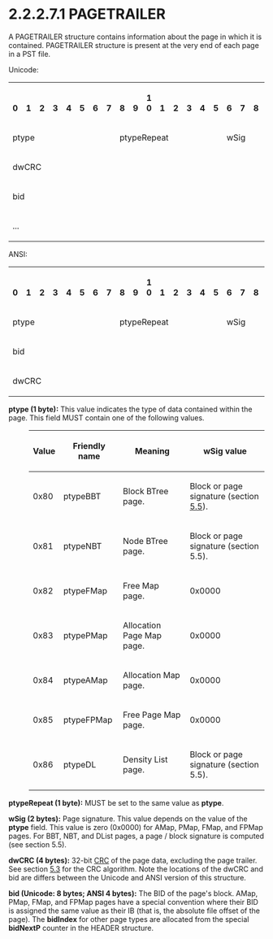 <html dir="LTR" xmlns:mshelp="http://msdn.microsoft.com/mshelp" xmlns:ddue="http://ddue.schemas.microsoft.com/authoring/2003/5" xmlns:xlink="http://www.w3.org/1999/xlink" xmlns:tool="http://www.microsoft.com/tooltip">
    <head>
        <meta http-equiv="Content-Type" content="text/html; CHARSET=utf-8"></meta>
        <meta name="save" content="history"></meta>
        <title>2.2.2.7.1 PAGETRAILER</title>
        <xml>
            <mshelp:toctitle title="2.2.2.7.1 PAGETRAILER"></mshelp:toctitle>
            <mshelp:rltitle title="[MS-PST]: PAGETRAILER"></mshelp:rltitle>
            <mshelp:keyword index="A" term="f4ccb38a-930a-4db4-98df-a69c195926ba"></mshelp:keyword>
            <mshelp:attr name="DCSext.ContentType" value="open specification"></mshelp:attr>
            <mshelp:attr name="AssetID" value="f4ccb38a-930a-4db4-98df-a69c195926ba"></mshelp:attr>
            <mshelp:attr name="TopicType" value="kbRef"></mshelp:attr>
            <mshelp:attr name="DCSext.Title" value="[MS-PST]: PAGETRAILER" />
        </xml>
    </head>
    <body>
        <div id="header">
            <h1 class="heading">2.2.2.7.1 PAGETRAILER</h1>
        </div>
        <div id="mainSection">
            <div id="mainBody">
                <div id="allHistory" class="saveHistory"></div>
                <div id="sectionSection0" class="section" name="collapseableSection">
                    

<p>A PAGETRAILER structure contains information about the page
in which it is contained. PAGETRAILER structure is present at the very end of each page in a PST file.</p>

<p>Unicode:</p>

<table>
 <tr>
  <th><p><br>0</p></th>
  <th><p><br>1</p></th>
  <th><p><br>2</p></th>
  <th><p><br>3</p></th>
  <th><p><br>4</p></th>
  <th><p><br>5</p></th>
  <th><p><br>6</p></th>
  <th><p><br>7</p></th>
  <th><p><br>8</p></th>
  <th><p><br>9</p></th>
  <th><p>1<br>0</p></th>
  <th><p><br>1</p></th>
  <th><p><br>2</p></th>
  <th><p><br>3</p></th>
  <th><p><br>4</p></th>
  <th><p><br>5</p></th>
  <th><p><br>6</p></th>
  <th><p><br>7</p></th>
  <th><p><br>8</p></th>
  <th><p><br>9</p></th>
  <th><p>2<br>0</p></th>
  <th><p><br>1</p></th>
  <th><p><br>2</p></th>
  <th><p><br>3</p></th>
  <th><p><br>4</p></th>
  <th><p><br>5</p></th>
  <th><p><br>6</p></th>
  <th><p><br>7</p></th>
  <th><p><br>8</p></th>
  <th><p><br>9</p></th>
  <th><p>3<br>0</p></th>
  <th><p><br>1</p></th>
 </tr>
 <tr>
  <td colspan="8">
  <p>ptype</p>
  </td>
  <td colspan="8">
  <p>ptypeRepeat</p>
  </td>
  <td colspan="16">
  <p>wSig</p>
  </td>
 </tr>
 <tr>
  <td colspan="32">
  <p>dwCRC</p>
  </td>
 </tr>
 <tr>
  <td colspan="32">
  <p>bid</p>
  </td>
 </tr>
 <tr>
  <td colspan="32">
  <p>...</p>
  </td>
 </tr>
</table>

<p>ANSI:</p>

<table>
 <tr>
  <th><p><br>0</p></th>
  <th><p><br>1</p></th>
  <th><p><br>2</p></th>
  <th><p><br>3</p></th>
  <th><p><br>4</p></th>
  <th><p><br>5</p></th>
  <th><p><br>6</p></th>
  <th><p><br>7</p></th>
  <th><p><br>8</p></th>
  <th><p><br>9</p></th>
  <th><p>1<br>0</p></th>
  <th><p><br>1</p></th>
  <th><p><br>2</p></th>
  <th><p><br>3</p></th>
  <th><p><br>4</p></th>
  <th><p><br>5</p></th>
  <th><p><br>6</p></th>
  <th><p><br>7</p></th>
  <th><p><br>8</p></th>
  <th><p><br>9</p></th>
  <th><p>2<br>0</p></th>
  <th><p><br>1</p></th>
  <th><p><br>2</p></th>
  <th><p><br>3</p></th>
  <th><p><br>4</p></th>
  <th><p><br>5</p></th>
  <th><p><br>6</p></th>
  <th><p><br>7</p></th>
  <th><p><br>8</p></th>
  <th><p><br>9</p></th>
  <th><p>3<br>0</p></th>
  <th><p><br>1</p></th>
 </tr>
 <tr>
  <td colspan="8">
  <p>ptype</p>
  </td>
  <td colspan="8">
  <p>ptypeRepeat</p>
  </td>
  <td colspan="16">
  <p>wSig</p>
  </td>
 </tr>
 <tr>
  <td colspan="32">
  <p>bid</p>
  </td>
 </tr>
 <tr>
  <td colspan="32">
  <p>dwCRC</p>
  </td>
 </tr>
</table>

<p><b>ptype (1 byte):</b> This value indicates the type
of data contained within the page. This field MUST contain one of the following
values.</p>

<dl>
<dd>
<table>
 <thead>
  <tr>
   <th>
   <p>Value</p>
   </th>
   <th>
   <p>Friendly
   name</p>
   </th>
   <th>
   <p>Meaning</p>
   </th>
   <th>
   <p>wSig
   value</p>
   </th>
  </tr>
 </thead>
 <tr>
  <td>
  <p>0x80</p>
  </td>
  <td>
  <p>ptypeBBT</p>
  </td>
  <td>
  <p>Block
  BTree page.</p>
  </td>
  <td>
  <p>Block
  or page signature (section <a href="e700a913-9db5-46a4-ac76-37cabea823e1.html">5.5</a>).</p>
  </td>
 </tr>
 <tr>
  <td>
  <p>0x81</p>
  </td>
  <td>
  <p>ptypeNBT</p>
  </td>
  <td>
  <p>Node
  BTree page.</p>
  </td>
  <td>
  <p>Block
  or page signature (section 5.5).</p>
  </td>
 </tr>
 <tr>
  <td>
  <p>0x82</p>
  </td>
  <td>
  <p>ptypeFMap</p>
  </td>
  <td>
  <p>Free
  Map page.</p>
  </td>
  <td>
  <p>0x0000</p>
  </td>
 </tr>
 <tr>
  <td>
  <p>0x83</p>
  </td>
  <td>
  <p>ptypePMap</p>
  </td>
  <td>
  <p>Allocation
  Page Map page.</p>
  </td>
  <td>
  <p>0x0000</p>
  </td>
 </tr>
 <tr>
  <td>
  <p>0x84</p>
  </td>
  <td>
  <p>ptypeAMap</p>
  </td>
  <td>
  <p>Allocation
  Map page.</p>
  </td>
  <td>
  <p>0x0000</p>
  </td>
 </tr>
 <tr>
  <td>
  <p>0x85</p>
  </td>
  <td>
  <p>ptypeFPMap</p>
  </td>
  <td>
  <p>Free
  Page Map page.</p>
  </td>
  <td>
  <p>0x0000</p>
  </td>
 </tr>
 <tr>
  <td>
  <p>0x86</p>
  </td>
  <td>
  <p>ptypeDL</p>
  </td>
  <td>
  <p>Density
  List page.</p>
  </td>
  <td>
  <p>Block
  or page signature (section 5.5).</p>
  </td>
 </tr>
</table>
</dd></dl>

<p><b>ptypeRepeat (1 byte):</b> MUST be set to the same
value as <b>ptype</b>.</p>

<p><b>wSig (2 bytes):</b> Page signature. This value
depends on the value of the <b>ptype</b> field. This value is zero (0x0000) for
AMap, PMap, FMap, and FPMap pages. For BBT, NBT, and DList pages, a page /
block signature is computed (see section 5.5).</p>

<p><b>dwCRC (4 bytes):</b> 32-bit <a href="08220cc9-69b1-4072-a2e7-2a0ff201d505.html#gt_9cb45a36-92bb-4c14-b2fd-2ad7e2979bfd">CRC</a> of the page data,
excluding the page trailer. See section <a href="39c35207-130f-4d83-96f8-2b311a285a8f.html">5.3</a> for the CRC algorithm.
Note the locations of the dwCRC and bid are differs between the Unicode and
ANSI version of this structure.</p>

<p><b>bid (Unicode: 8 bytes; ANSI 4 bytes):</b> The BID
of the page's block. AMap, PMap, FMap, and FPMap pages have a special
convention where their BID is assigned the same value as their IB (that is, the
absolute file offset of the page). The <b>bidIndex</b> for other page types are
allocated from the special <b>bidNextP</b> counter in the HEADER structure.</p>
                </div>
            </div>
        </div>
    </body>
</html>